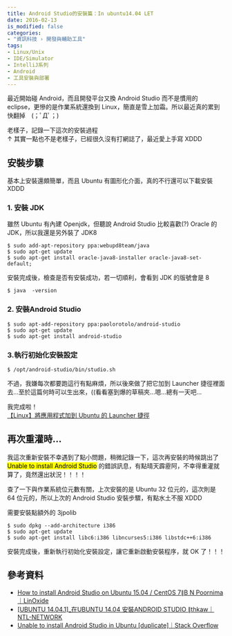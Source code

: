 ```yaml
---
title: Android Studio的安裝篇：In ubuntu14.04 LET
date: 2016-02-13
is_modified: false
categories:
- "資訊科技 › 開發與輔助工具"
tags:
- Linux/Unix
- IDE/Simulator
- IntelliJ系列
- Android
- 工具安裝與部署
--- 
```


最近開始碰 Android，而且開發平台又換 Android Studio 而不是慣用的 eclipse，更慘的是作業系統還換到 Linux，簡直是雪上加霜。所以最近真的累到快翻掉　(；ﾟДﾟ；)
  
老樣子，記錄一下這次的安裝過程  
↑ 其實一點也不是老樣子，已經很久沒有打網誌了，最近愛上手寫 XDDD

<!--more-->



## 安裝步驟
基本上安裝還頗簡單，而且 Ubuntu 有圖形化介面，真的不行還可以下載安裝 XDDD


### 1. 安裝 JDK
雖然 Ubuntu 有內建 Openjdk，但聽說 Android Studio 比較喜歡(?) Oracle 的 JDK，所以我還是另外裝了 JDK8
```shell
$ sudo add-apt-repository ppa:webupd8team/java 
$ sudo apt-get update 
$ sudo apt-get install oracle-java8-installer oracle-java8-set-default;
```

<p class="paragraph-spacing"></p>

安裝完成後，檢查是否有安裝成功，若一切順利，會看到 JDK 的版號會是 8
```shell
$ java  -version
```


### 2. 安裝Android Studio
```shell
$ sudo apt-add-repository ppa:paolorotolo/android-studio
$ sudo apt-get update
$ sudo apt-get install android-studio
```


### 3.執行初始化安裝設定
```shell
$ /opt/android-studio/bin/studio.sh
```
不過，我嫌每次都要跑這行有點麻煩，所以後來做了把它加到 Launcher 捷徑裡面去...至於這篇何時可以生出來，((看看塞到爆的草稿夾...嗯...總有一天吧...

<div class="alert danger"> 
<div class="head">我完成啦！</div>
<a href="/Add-Applications-to-Ubuntu-Launcher/">【Linux】將應用程式加到 Ubuntu 的 Launcher 捷徑</a>
</div>



## 再次重灌時...
我這次重新安裝不幸遇到了點小問題，稍微記錄一下，這次再安裝的時候跳出了  <mark>Unable to install Android Studio</mark> 的錯誤訊息，有點晴天霹靂阿，不幸得重灌就算了，竟然還出狀況！！！！

查了一下與作業系統位元數有關，上次安裝的是 Ubuntu 32 位元的，這次則是 64 位元的，所以上次的 Android Studio 安裝步驟，有點水土不服 XDDD

需要安裝點額外的 3jpolib
```shell
$ sudo dpkg --add-architecture i386
$ sudo apt-get update
$ sudo apt-get install libc6:i386 libncurses5:i386 libstdc++6:i386
```

安裝完成後，重新執行初始化安裝設定，讓它重新啟動安裝程序，就 OK 了！！！



## 參考資料
- [How to install Android Studio on Ubuntu 15.04 / CentOS 7∥B N Poornima｜LinOxide](https://linoxide.com/tools/install-android-studio-ubuntu-15-04-centos-7/)
- [[UBUNTU 14.04.1]_在UBUNTU 14.04 安裝ANDROID STUDIO ∥thkaw｜NTL-NETWORK](http://www.ntex.tw/wordpress/2073.html)
- [Unable to install Android Studio in Ubuntu [duplicate]｜Stack Overflow](https://stackoverflow.com/questions/28847151/unable-to-install-android-studio-in-ubuntu)
